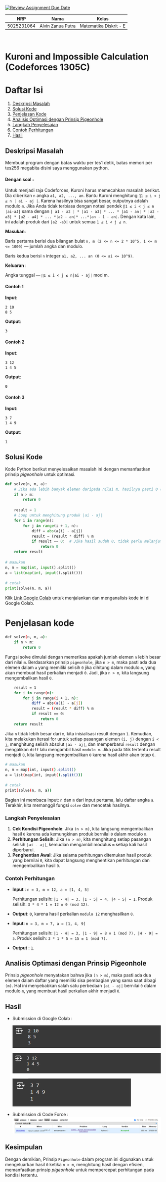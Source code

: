 [![Review Assignment Due Date](https://classroom.github.com/assets/deadline-readme-button-22041afd0340ce965d47ae6ef1cefeee28c7c493a6346c4f15d667ab976d596c.svg)](https://classroom.github.com/a/wn_8YGI-)

<div align=center>

|    NRP     |       Nama        |         Kelas          |
| :--------: | :---------------: | :--------------------: |
| 5025231064 | Alvin Zanua Putra | Matematika Diskrit - E |

</div>

<br>

# Kuroni and Impossible Calculation (Codeforces 1305C)

# Daftar Isi

1. [Deskripsi Masalah](#deskripsi-masalah)
2. [Solusi Kode](#solusi-kode)
3. [Penjelasan Kode](#penjelasan-kode)
4. [Analisis Optimasi dengan Prinsip Pigeonhole](#analisis-optimasi-dengan-prinsip-pigeonhole)
5. [Langkah Penyelesaian](#langkah-penyelesaian)
6. [Contoh Perhitungan](#contoh-perhitungan)
7. [Hasil](#hasil)

## Deskripsi Masalah

Membuat program dengan batas waktu per tes1 detik, batas memori per tes256 megabita disini saya menggunakan python.

#### Dengan soal :

Untuk menjadi raja Codeforces, Kuroni harus memecahkan masalah berikut.
Dia diberikan `n` angka `a1, a2, ..., an`. Bantu Kuroni menghitung `∏1 ≤ i < j ≤ n | ai - aj |`. Karena hasilnya bisa sangat besar, outputnya adalah modulo `m`.
Jika Anda tidak terbiasa dengan notasi pendek `∏1 ≤ i < j ≤ n |ai-aJ|` sama dengan `| a1 - a2 | * |a1 - a3| * ... * |a1 - an| * |a2 - a3| * |a2 - a4| * ... *|a2 - an|* ...*|an - 1 - an|`. Dengan kata lain, ini adalah produk dari `|a2 -a3|` untuk semua `1 ≤ i < j ≤ n`.

**Masukan**:

Baris pertama berisi dua bilangan bulat `n, m (2 <= n <= 2 * 10^5, 1 <= m <= 1000)` — jumlah angka dan modulo.

Baris kedua berisi `n` integer `a1, a2, ... an (0 <= ai <= 10^9)`.

**Keluaran** :

Angka tunggal — `∏1 ≤ i < j ≤ n|ai - aj|` mod m.

#### Contoh 1

**Input**:

```
2 10
8 5
```

**Output**:

```
3
```

#### Contoh 2

**Input**:

```
3 12
1 4 5
```

**Output**:

```
0
```

#### Contoh 3

**Input**:

```
3 7
1 4 9
```

**Output**:

```
1
```

## Solusi Kode

Kode Python berikut menyelesaikan masalah ini dengan memanfaatkan prinsip _pigeonhole_ untuk optimasi.

```python
def solve(n, m, a):
    # Jika ada lebih banyak elemen daripada nilai m, hasilnya pasti 0 (pigeonhole principle)
    if n > m:
        return 0

    result = 1
    # Loop untuk menghitung produk |ai - aj|
    for i in range(n):
        for j in range(i + 1, n):
            diff = abs(a[i] - a[j])
            result = (result * diff) % m
            if result == 0:  # Jika hasil sudah 0, tidak perlu melanjutkan
                return 0
    return result

# masukan
n, m = map(int, input().split())
a = list(map(int, input().split()))

# cetak
print(solve(n, m, a))
```

Klik [Link Google Colab](https://colab.research.google.com/drive/1CNKsKDkl35-BK2ZkMR1xArzqZqlO9c-w?usp=sharing) untuk menjalankan dan menganalisis kode ini di Google Colab.

# Penjelasan kode

```bash
def solve(n, m, a):
    if n > m:
        return 0
```

Fungsi solve dimulai dengan memeriksa apakah jumlah elemen `n` lebih besar dari nilai `m`. Berdasarkan prinsip `pigeonhole`, jika `n > m`, maka pasti ada dua elemen dalam `a` yang memiliki selisih `0` jika dihitung dalam modulo `m`, yang akan membuat hasil perkalian menjadi `0`. Jadi, jika `n > m`, kita langsung mengembalikan hasil `0`.

```bash
    result = 1
    for i in range(n):
        for j in range(i + 1, n):
            diff = abs(a[i] - a[j])
            result = (result * diff) % m
            if result == 0:
                return 0
    return result
```

Jika `n` tidak lebih besar dari `m`, kita inisialisasi result dengan `1`. Kemudian, kita melakukan iterasi for untuk setiap pasangan elemen `(i, j)` dengan `i < j`, menghitung selisih absolut `|ai - aj|`, dan memperbarui `result` dengan mengalikan `diff` lalu mengambil hasil `modulo m`. Jika pada titik tertentu result menjadi `0`, kita langsung mengembalikan `0` karena hasil akhir akan tetap `0`.

```bash
# masukan
n, m = map(int, input().split())
a = list(map(int, input().split()))

# cetak
print(solve(n, m, a))
```

Bagian ini membaca input: `n` dan `m` dari input pertama, lalu daftar angka `a`. Terakhir, kita memanggil fungsi `solve` dan mencetak hasilnya.

### Langkah Penyelesaian

1. **Cek Kondisi Pigeonhole**: Jika `(n > m)`, kita langsung mengembalikan hasil `0` karena ada kemungkinan produk bernilai `0` dalam modulo `m`.
2. **Perhitungan Selisih**: Jika `(n > m)`, kita menghitung setiap pasangan selisih `|ai - aj|`, kemudian mengambil modulus `m` setiap kali hasil diperbarui.
3. **Penghentian Awal**: Jika selama perhitungan ditemukan hasil produk yang bernilai `0`, kita dapat langsung menghentikan perhitungan dan mengembalikan hasil `0`.

### Contoh Perhitungan

- **Input** : `n = 3, m = 12, a = [1, 4, 5]`

  Perhitungan selisih: `|1 - 4| = 3, |1 - 5| = 4, |4 - 5| = 1`.
  Produk selisih: `3 * 4 * 1 = 12 ≡ 0 (mod 12)`.

- **Output**: `0`, karena hasil perkalian `modulo 12` menghasilkan `0`.
- **Input**: `n = 3, m = 7, a = [1, 4, 9]`

  Perhitungan selisih: `|1 - 4| = 3, |1 - 9| = 8 ≡ 1 (mod 7), |4 - 9| = 5`.
  Produk selisih: `3 * 1 * 5 = 15 ≡ 1 (mod 7)`.

- **Output** : `1`.

## Analisis Optimasi dengan Prinsip Pigeonhole

Prinsip _pigeonhole_ menyatakan bahwa jika `(n > m)`, maka pasti ada dua elemen dalam daftar yang memiliki sisa pembagian yang sama saat dibagi `(m)`. Hal ini menyebabkan salah satu perbedaan `|ai - aj|` bernilai `0` dalam modulo `m`, yang membuat hasil perkalian akhir menjadi `0`.

## Hasil

- Submission di Google Colab :

  ![alt text](/assets/image.png)

  ![alt text](/assets/image-1.png)

  ![alt text](/assets/image-2.png)

- Submission di Code Force :
  ![alt text](/assets/image-3.png)

## Kesimpulan

Dengan demikian, Prinsip `Pigeonhole` dalam program ini digunakan untuk mengeluarkan hasil `0` ketika `n > m`, menghitung hasil dengan efisien, memanfaatkan prinsip _pigeonhole_ untuk mempercepat perhitungan pada kondisi tertentu.
